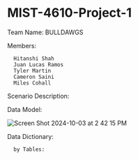 # MIST-4610-Project-1

Team Name: BULLDAWGS

Members:

      Hitanshi Shah 
      Juan Lucas Ramos
      Tyler Martin
      Cameron Saini
      Miles Cohall

Scenario Description:

Data Model:

![Screen Shot 2024-10-03 at 2 42 15 PM](https://github.com/user-attachments/assets/c402eb55-4ee3-4ce8-94d7-9c57b504e78a)

Data Dictionary:

      by Tables:
      


